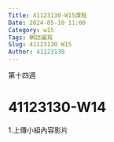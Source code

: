 ```yaml
---
Title: 41123130-W15課程 
Date: 2024-05-10 11:00
Category: w15
Tags: 網誌編寫
Slug: 41123130 W15
Author: 41123130
---
```


第十四週

<!-- PELICAN_END_SUMMARY -->

# 41123130-W14
1.上傳小組內容影片